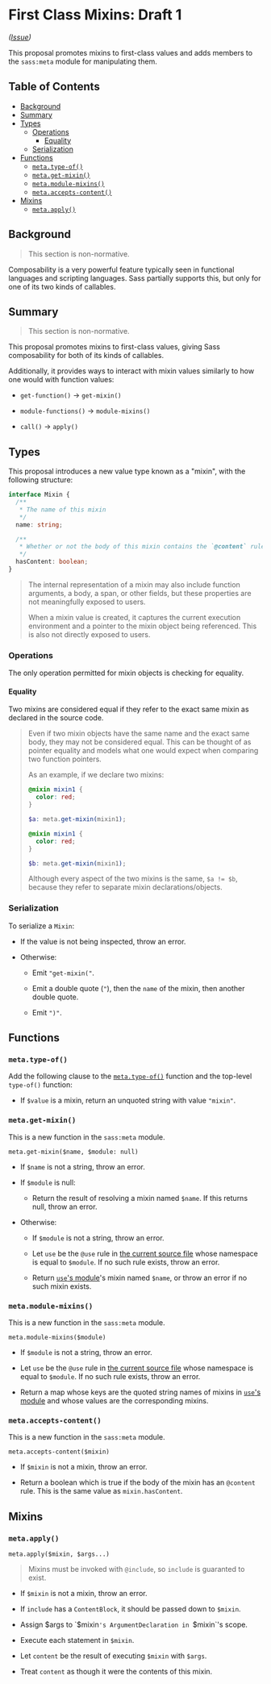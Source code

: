 # First Class Mixins: Draft 1

*([Issue](https://github.com/sass/sass/issues/626))*

This proposal promotes mixins to first-class values and adds members to the
`sass:meta` module for manipulating them.

## Table of Contents

* [Background](#background)
* [Summary](#summary)
* [Types](#types)
  * [Operations](#operations)
    * [Equality](#equality)
  * [Serialization](#serialization)
* [Functions](#functions)
  * [`meta.type-of()`](#metatype-of)
  * [`meta.get-mixin()`](#metaget-mixin)
  * [`meta.module-mixins()`](#metamodule-mixins)
  * [`meta.accepts-content()`](#metaaccepts-content)
* [Mixins](#mixins)
  * [`meta.apply()`](#metaapply)
## Background

> This section is non-normative.

Composability is a very powerful feature typically seen in functional languages
and scripting languages. Sass partially supports this, but only for one of its
two kinds of callables.

## Summary

> This section is non-normative.

This proposal promotes mixins to first-class values, giving Sass composability
for both of its kinds of callables.

Additionally, it provides ways to interact with mixin values similarly to how
one would with function values:

* `get-function()` → `get-mixin()`

* `module-functions()` → `module-mixins()`

* `call()` → `apply()`

## Types

This proposal introduces a new value type known as a "mixin", with the
following structure:

```ts
interface Mixin {
  /**
   * The name of this mixin
   */
  name: string;

  /**
   * Whether or not the body of this mixin contains the `@content` rule
   */
  hasContent: boolean;
}
```

> The internal representation of a mixin may also include function arguments, a body, a span, or other fields, but these properties are not meaningfully exposed to users.
>
> When a mixin value is created, it captures the current execution environment and a pointer to the mixin object being referenced. This is also not directly exposed to users.

### Operations

The only operation permitted for mixin objects is checking for equality. 

#### Equality

Two mixins are considered equal if they refer to the exact same mixin as declared in the source code.

> Even if two mixin objects have the same name and the exact same body, they may not be considered equal. This can be thought of as pointer equality and models what one would expect when comparing two function pointers.
>
> As an example, if we declare two mixins:
> 
> ```scss
> @mixin mixin1 {
>   color: red;
> }
> 
> $a: meta.get-mixin(mixin1);
> 
> @mixin mixin1 {
>   color: red;
> }
> 
> $b: meta.get-mixin(mixin1);
> ```
> 
> Although every aspect of the two mixins is the same, `$a != $b`, because they refer to separate mixin declarations/objects.

### Serialization

To serialize a `Mixin`:

* If the value is not being inspected, throw an error.

* Otherwise:

  * Emit `"get-mixin("`.

  * Emit a double quote (`"`), then the `name` of the mixin, then another double quote.

  * Emit `")"`.

## Functions

### `meta.type-of()`

Add the following clause to the [`meta.type-of()`] function and the top-level
`type-of()` function:

[`meta.type-of()`]: ../spec/built-in-modules/meta.md#type-of

* If `$value` is a mixin, return an unquoted string with value `"mixin"`.

### `meta.get-mixin()`

This is a new function in the `sass:meta` module.

```
meta.get-mixin($name, $module: null)
```

* If `$name` is not a string, throw an error.

* If `$module` is null:

  * Return the result of resolving a mixin named `$name`. If this returns
    null, throw an error.

* Otherwise:
  
  * If `$module` is not a string, throw an error.

  * Let `use` be the `@use` rule in [the current source file][] whose
    namespace is equal to `$module`. If no such rule exists, throw an error.

  * Return [`use`'s module][]'s mixin named `$name`, or throw an error if no
    such mixin exists.

  [the current source file]: ../spec.md#current-source-file
  [`use`'s module]: at-rules/use.md#a-use-rules-module

### `meta.module-mixins()`

This is a new function in the `sass:meta` module.

```
meta.module-mixins($module)
```

* If `$module` is not a string, throw an error.

* Let `use` be the `@use` rule in [the current source file][] whose namespace is
  equal to `$module`. If no such rule exists, throw an error.

* Return a map whose keys are the quoted string names of mixins in [`use`'s module][] and
  whose values are the corresponding mixins.

### `meta.accepts-content()`

This is a new function in the `sass:meta` module.

```
meta.accepts-content($mixin)
```

* If `$mixin` is not a mixin, throw an error.

* Return a boolean which is true if the body of the mixin has an `@content` rule. This is the same value as `mixin.hasContent`.

## Mixins

### `meta.apply()`

```
meta.apply($mixin, $args...)
```

> Mixins must be invoked with `@include`, so `include` is guaranted to exist.

* If `$mixin` is not a mixin, throw an error.

* If `include` has a `ContentBlock`, it should be passed down to `$mixin`.

* Assign $args to `$mixin`'s ArgumentDeclaration in `$mixin`'s scope.

* Execute each statement in `$mixin`.

* Let `content` be the result of executing `$mixin` with `$args`.

* Treat `content` as though it were the contents of this mixin.
